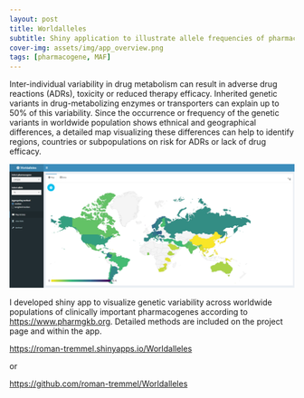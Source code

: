 ```yaml
---
layout: post
title: Worldalleles
subtitle: Shiny application to illustrate allele frequencies of pharmacogenes  
cover-img: assets/img/app_overview.png
tags: [pharmacogene, MAF]
---
```


Inter-individual variability in drug metabolism can result in adverse drug reactions (ADRs), toxicity or reduced therapy efficacy. Inherited genetic variants in drug-metabolizing enzymes or transporters can explain up to 50% of this variability. Since the occurrence or frequency of the genetic variants in worldwide population shows ethnical and geographical differences, a detailed map visualizing these differences can help to identify regions, countries or subpopulations on risk for ADRs or lack of drug efficacy.

<img src="assets/img/app_overview.png" />


I developed shiny app to visualize genetic variability across worldwide populations of clinically important pharmacogenes according to https://www.pharmgkb.org. Detailed methods are included on the project page and within the app.

https://roman-tremmel.shinyapps.io/Worldalleles

or 

https://github.com/roman-tremmel/Worldalleles
